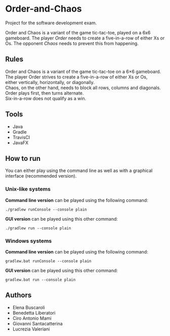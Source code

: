 # Order-and-Chaos

Project for the software development exam.

Order and Chaos is a variant of the game tic-tac-toe, played on a 6x6 gameboard. The player *Order* needs to create a five-in-a-row of either Xs or Os. The opponent *Chaos* needs to prevent this from happening.

## Rules

Order and Chaos is a variant of the game tic-tac-toe on a 6×6 gameboard.\
The player Order strives to create a five-in-a-row of either Xs or Os,\
either vertically, horizontally, or diagonally.\
Chaos, on the other hand, needs to block all rows, columns and diagonals. \
Order plays first, then turns alternate.\
Six-in-a-row does not qualify as a win.

## Tools

- Java
- Gradle
- TravisCI
- JavaFX

## How to run

You can either play using the command line as well as with a graphical interface (recommended version).

### Unix-like systems

**Command line version** can be played using the following command:

`./gradlew runConsole --console plain`

**GUI version** can be played using this other command:

`./gradlew run --console plain`

### Windows systems

**Command line version** can be played using the following command:

`gradlew.bat runConsole --console plain`

**GUI version** can be played using this other command:

`gradlew.bat run --console plain`

## Authors

- Elena Buscaroli
- Benedetta Liberatori
- Ciro Antonio Mami
- Giovanni Santacatterina
- Lucrezia Valeriani
